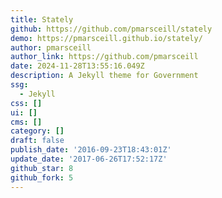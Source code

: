 ```yaml
---
title: Stately
github: https://github.com/pmarsceill/stately
demo: https://pmarsceill.github.io/stately/
author: pmarsceill
author_link: https://github.com/pmarsceill
date: 2024-11-28T13:55:16.049Z
description: A Jekyll theme for Government
ssg:
  - Jekyll
css: []
ui: []
cms: []
category: []
draft: false
publish_date: '2016-09-23T18:43:01Z'
update_date: '2017-06-26T17:52:17Z'
github_star: 8
github_fork: 5
---
```

